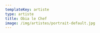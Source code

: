 ```yaml
---
templateKey: artiste
type: artiste
title: Obia le Chef
image: /img/artistes/portrait-default.jpg
---
```


